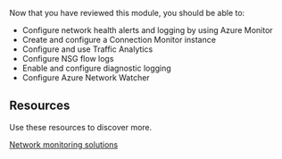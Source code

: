 Now that you have reviewed this module, you should be able to:

 -  Configure network health alerts and logging by using Azure Monitor
 -  Create and configure a Connection Monitor instance
 -  Configure and use Traffic Analytics
 -  Configure NSG flow logs
 -  Enable and configure diagnostic logging
 -  Configure Azure Network Watcher

## Resources

Use these resources to discover more.

[Network monitoring solutions](/azure/networking/network-monitoring-overview)

